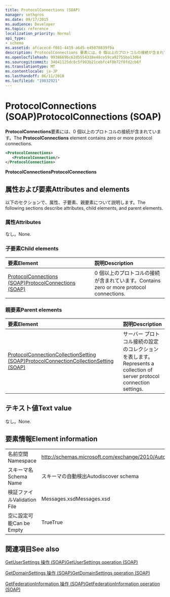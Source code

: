 ```yaml
---
title: ProtocolConnections (SOAP)
manager: sethgros
ms.date: 09/17/2015
ms.audience: Developer
ms.topic: reference
localization_priority: Normal
api_type:
- schema
ms.assetid: afcacecd-f081-4419-a6d5-e45070839f9a
description: ProtocolConnections 要素には、0 個以上のプロトコルの接続が含まれています。
ms.openlocfilehash: 9938669bc62d5554338e48ce59ca92755ba13d64
ms.sourcegitcommit: 34041125dc8c5f993b21cebfc4f8b72f0fd2cb6f
ms.translationtype: MT
ms.contentlocale: ja-JP
ms.lasthandoff: 06/11/2018
ms.locfileid: "19832921"
---
```

# <a name="protocolconnections-soap"></a><span data-ttu-id="2b294-103">ProtocolConnections (SOAP)</span><span class="sxs-lookup"><span data-stu-id="2b294-103">ProtocolConnections (SOAP)</span></span>

<span data-ttu-id="2b294-104">**ProtocolConnections**要素には、0 個以上のプロトコルの接続が含まれています。</span><span class="sxs-lookup"><span data-stu-id="2b294-104">The **ProtocolConnections** element contains zero or more protocol connections.</span></span> 
  
```XML
<ProtocolConnections>
   <ProtocolConnection/>
</ProtocolConnections>
```

 <span data-ttu-id="2b294-105">**ProtocolConnections**</span><span class="sxs-lookup"><span data-stu-id="2b294-105">**ProtocolConnections**</span></span>
## <a name="attributes-and-elements"></a><span data-ttu-id="2b294-106">属性および要素</span><span class="sxs-lookup"><span data-stu-id="2b294-106">Attributes and elements</span></span>

<span data-ttu-id="2b294-107">以下のセクションで、属性、子要素、親要素について説明します。</span><span class="sxs-lookup"><span data-stu-id="2b294-107">The following sections describe attributes, child elements, and parent elements.</span></span>
  
### <a name="attributes"></a><span data-ttu-id="2b294-108">属性</span><span class="sxs-lookup"><span data-stu-id="2b294-108">Attributes</span></span>

<span data-ttu-id="2b294-109">なし。</span><span class="sxs-lookup"><span data-stu-id="2b294-109">None.</span></span>
  
### <a name="child-elements"></a><span data-ttu-id="2b294-110">子要素</span><span class="sxs-lookup"><span data-stu-id="2b294-110">Child elements</span></span>

|<span data-ttu-id="2b294-111">**要素**</span><span class="sxs-lookup"><span data-stu-id="2b294-111">**Element**</span></span>|<span data-ttu-id="2b294-112">**説明**</span><span class="sxs-lookup"><span data-stu-id="2b294-112">**Description**</span></span>|
|:-----|:-----|
|[<span data-ttu-id="2b294-113">ProtocolConnections (SOAP)</span><span class="sxs-lookup"><span data-stu-id="2b294-113">ProtocolConnections (SOAP)</span></span>](protocolconnections-soap.md) <br/> |<span data-ttu-id="2b294-114">0 個以上のプロトコルの接続が含まれています。</span><span class="sxs-lookup"><span data-stu-id="2b294-114">Contains zero or more protocol connections.</span></span>  <br/> |
   
### <a name="parent-elements"></a><span data-ttu-id="2b294-115">親要素</span><span class="sxs-lookup"><span data-stu-id="2b294-115">Parent elements</span></span>

|<span data-ttu-id="2b294-116">**要素**</span><span class="sxs-lookup"><span data-stu-id="2b294-116">**Element**</span></span>|<span data-ttu-id="2b294-117">**説明**</span><span class="sxs-lookup"><span data-stu-id="2b294-117">**Description**</span></span>|
|:-----|:-----|
|[<span data-ttu-id="2b294-118">ProtocolConnectionCollectionSetting (SOAP)</span><span class="sxs-lookup"><span data-stu-id="2b294-118">ProtocolConnectionCollectionSetting (SOAP)</span></span>](protocolconnectioncollectionsetting-soap.md) <br/> |<span data-ttu-id="2b294-119">サーバー プロトコル接続の設定のコレクションを表します。</span><span class="sxs-lookup"><span data-stu-id="2b294-119">Represents a collection of server protocol connection settings.</span></span>  <br/> |
   
## <a name="text-value"></a><span data-ttu-id="2b294-120">テキスト値</span><span class="sxs-lookup"><span data-stu-id="2b294-120">Text value</span></span>

<span data-ttu-id="2b294-121">なし。</span><span class="sxs-lookup"><span data-stu-id="2b294-121">None.</span></span>
  
## <a name="element-information"></a><span data-ttu-id="2b294-122">要素情報</span><span class="sxs-lookup"><span data-stu-id="2b294-122">Element information</span></span>

|||
|:-----|:-----|
|<span data-ttu-id="2b294-123">名前空間</span><span class="sxs-lookup"><span data-stu-id="2b294-123">Namespace</span></span>  <br/> |http://schemas.microsoft.com/exchange/2010/Autodiscover  <br/> |
|<span data-ttu-id="2b294-124">スキーマ名</span><span class="sxs-lookup"><span data-stu-id="2b294-124">Schema Name</span></span>  <br/> |<span data-ttu-id="2b294-125">スキーマの自動検出</span><span class="sxs-lookup"><span data-stu-id="2b294-125">Autodiscover schema</span></span>  <br/> |
|<span data-ttu-id="2b294-126">検証ファイル</span><span class="sxs-lookup"><span data-stu-id="2b294-126">Validation File</span></span>  <br/> |<span data-ttu-id="2b294-127">Messages.xsd</span><span class="sxs-lookup"><span data-stu-id="2b294-127">Messages.xsd</span></span>  <br/> |
|<span data-ttu-id="2b294-128">空に設定可能</span><span class="sxs-lookup"><span data-stu-id="2b294-128">Can be Empty</span></span>  <br/> |<span data-ttu-id="2b294-129">True</span><span class="sxs-lookup"><span data-stu-id="2b294-129">True</span></span>  <br/> |
   
## <a name="see-also"></a><span data-ttu-id="2b294-130">関連項目</span><span class="sxs-lookup"><span data-stu-id="2b294-130">See also</span></span>



[<span data-ttu-id="2b294-131">GetUserSettings 操作 (SOAP)</span><span class="sxs-lookup"><span data-stu-id="2b294-131">GetUserSettings operation (SOAP)</span></span>](getusersettings-operation-soap.md)
  
[<span data-ttu-id="2b294-132">GetDomainSettings 操作 (SOAP)</span><span class="sxs-lookup"><span data-stu-id="2b294-132">GetDomainSettings operation (SOAP)</span></span>](getdomainsettings-operation-soap.md)
  
[<span data-ttu-id="2b294-133">GetFederationInformation 操作 (SOAP)</span><span class="sxs-lookup"><span data-stu-id="2b294-133">GetFederationInformation operation (SOAP)</span></span>](getfederationinformation-operation-soap.md)


